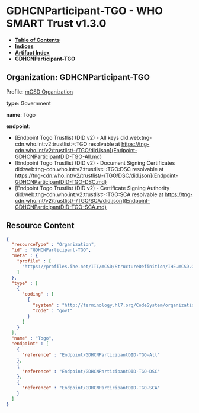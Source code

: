 # GDHCNParticipant-TGO - WHO SMART Trust v1.3.0

* [**Table of Contents**](toc.md)
* [**Indices**](indices.md)
* [**Artifact Index**](artifacts.md)
* **GDHCNParticipant-TGO**

## Organization: GDHCNParticipant-TGO

Profile: [mCSD Organization](https://profiles.ihe.net/ITI/mCSD/4.0.0/StructureDefinition-IHE.mCSD.Organization.html)

**type**: Government

**name**: Togo

**endpoint**: 

* [Endpoint Togo Trustlist (DID v2) - All keys did:web:tng-cdn.who.int:v2:trustlist:-:TGO resolvable at https://tng-cdn.who.int/v2/trustlist/-/TGO/did.json](Endpoint-GDHCNParticipantDID-TGO-All.md)
* [Endpoint Togo Trustlist (DID v2) - Document Signing Certificates did:web:tng-cdn.who.int:v2:trustlist:-:TGO:DSC resolvable at https://tng-cdn.who.int/v2/trustlist/-/TGO/DSC/did.json](Endpoint-GDHCNParticipantDID-TGO-DSC.md)
* [Endpoint Togo Trustlist (DID v2) - Certificate Signing Authority did:web:tng-cdn.who.int:v2:trustlist:-:TGO:SCA resolvable at https://tng-cdn.who.int/v2/trustlist/-/TGO/SCA/did.json](Endpoint-GDHCNParticipantDID-TGO-SCA.md)



## Resource Content

```json
{
  "resourceType" : "Organization",
  "id" : "GDHCNParticipant-TGO",
  "meta" : {
    "profile" : [
      "https://profiles.ihe.net/ITI/mCSD/StructureDefinition/IHE.mCSD.Organization"
    ]
  },
  "type" : [
    {
      "coding" : [
        {
          "system" : "http://terminology.hl7.org/CodeSystem/organization-type",
          "code" : "govt"
        }
      ]
    }
  ],
  "name" : "Togo",
  "endpoint" : [
    {
      "reference" : "Endpoint/GDHCNParticipantDID-TGO-All"
    },
    {
      "reference" : "Endpoint/GDHCNParticipantDID-TGO-DSC"
    },
    {
      "reference" : "Endpoint/GDHCNParticipantDID-TGO-SCA"
    }
  ]
}

```
